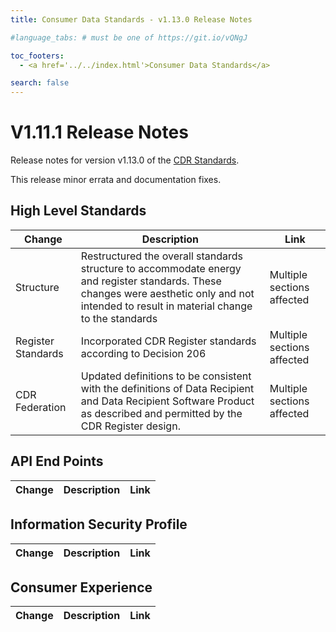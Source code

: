 ```yaml
---
title: Consumer Data Standards - v1.13.0 Release Notes

#language_tabs: # must be one of https://git.io/vQNgJ

toc_footers:
  - <a href='../../index.html'>Consumer Data Standards</a>

search: false
---
```


# V1.11.1 Release Notes
Release notes for version v1.13.0 of the [CDR Standards](../../index.html).

This release minor errata and documentation fixes.

## High Level Standards

|Change|Description|Link|
|------|-----------|----|
| Structure | Restructured the overall standards structure to accommodate energy and register standards.  These changes were aesthetic only and not intended to result in material change to the standards | Multiple sections affected |
| Register Standards | Incorporated CDR Register standards according to Decision 206 | Multiple sections affected |
| CDR Federation | Updated definitions to be consistent with the definitions of Data Recipient and Data Recipient Software Product as described and permitted by the CDR Register design. | Multiple sections affected |

## API End Points

|Change|Description|Link|
|------|-----------|----|

## Information Security Profile
|Change|Description|Link|
|------|-----------|----|

## Consumer Experience

|Change|Description|Link|
|------|-----------|----|
